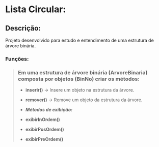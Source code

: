 # Lista Circular:

## Descrição:
Projeto desenvolvido para estudo e entendimento de uma estrutura de árvore binária.

### Funções:

> ### Em uma estrutura de árvore binária (ArvoreBinaria) composta por objetos (BinNo) criar os métodos:
> - **inserir()** -> Insere um objeto na estrutura da árvore.
> - **remover()** -> Remove um objeto da estrutura da árvore.
>
> 
> -  ***Métodos de exibição:***
> - **exibirInOrdem()**
> - **exibirPosOrdem()**
> - **exibirPreOrdem()**


